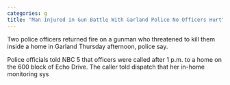 ```yaml
---
categories: g
title: "Man Injured in Gun Battle With Garland Police No Officers Hurt"
---
```


Two police officers returned fire on a gunman who threatened to kill them inside a home in Garland Thursday afternoon, police say.



Police officials told NBC 5 that officers were called after 1 p.m. to a home on the 600 block of Echo Drive. The caller told dispatch that her in-home monitoring sys